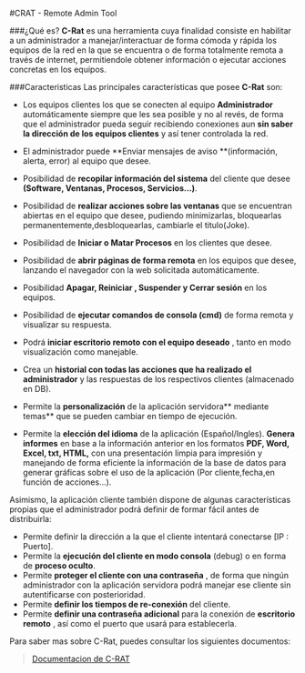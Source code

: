 #CRAT - Remote Admin Tool

###¿Qué es?
**C-Rat** es una herramienta cuya finalidad consiste en habilitar a un administrador a manejar/interactuar de forma cómoda y rápida los equipos de la red en la que se encuentra o de forma totalmente remota a través de internet, permitiendole obtener información o ejecutar acciones concretas en los equipos.

###Caracteristicas
Las principales características que posee **C-Rat** son:

- Los equipos clientes los que se conecten al equipo **Administrador** automáticamente siempre que les sea posible y no al revés, de forma que el administrador pueda seguir recibiendo conexiones aun **sin saber la dirección de los equipos clientes** y así tener controlada la red.

- El administrador puede **Enviar mensajes de aviso **(información, alerta, error) al equipo que desee.

- Posibilidad de **recopilar información del sistema** del cliente que desee **(Software, Ventanas, Procesos, Servicios...)**.
- Posibilidad de **realizar acciones sobre las ventanas** que se encuentran abiertas en el equipo que desee, pudiendo minimizarlas, bloquearlas permanentemente,desbloquearlas, cambiarle el titulo(Joke).
- Posibilidad de **Iniciar o Matar Procesos** en los clientes que desee.
- Posibilidad de **abrir páginas de forma remota** en los equipos que desee, lanzando el navegador con la web solicitada automáticamente.
- Posibilidad **Apagar, Reiniciar , Suspender y Cerrar sesión** en los equipos.
- Posibilidad de **ejecutar comandos de consola (cmd)** de forma remota y visualizar su respuesta.
- Podrá **iniciar escritorio remoto con el equipo deseado** , tanto en modo visualización como manejable.
- Crea un **historial con todas las acciones que ha realizado el administrador** y las respuestas de los respectivos clientes (almacenado en DB).
- Permite la **personalización** de la aplicación servidora** mediante temas** que se pueden cambiar en tiempo de ejecución.
- Permite la **elección del idioma** de la aplicación (Español/Ingles).
**Genera informes** en base a la información anterior en los formatos **PDF, Word, Excel, txt, HTML,** con una presentación limpia para impresión y manejando de forma eficiente la información de la base de datos para generar gráficas sobre el uso de la aplicación (Por cliente,fecha,en función de acciones...).


Asimismo, la aplicación cliente también dispone de algunas características propias que el administrador podrá definir de formar fácil antes de distribuirla:

- Permite definir la dirección a la que el cliente intentará conectarse [IP : Puerto].
- Permite la **ejecución del cliente en modo consola** (debug) o en forma de **proceso oculto**. 
- Permite **proteger el cliente con una contraseña** , de forma que ningún administrador con la aplicación servidora podrá manejar ese cliente sin autentificarse con posterioridad.
- Permite **definir los tiempos de re-conexión** del cliente.
- Permite **definir una contraseña adicional** para la conexión de **escritorio remoto** , así como el puerto que usará para establecerla.


Para saber mas sobre C-Rat, puedes consultar los siguientes documentos:
> [Documentacion de C-RAT](https://dl.dropboxusercontent.com/u/62577971/Manual%20de%20Usuario%20de%20CRAT.pdf)

